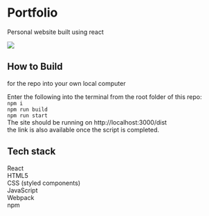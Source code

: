 # Portfolio
Personal website built using react

![](https://i.imgur.com/0vjbFRQ.png)
## How to Build
for the repo into your own local computer

Enter the following into the terminal from the root folder of this repo:  
`npm i`  
`npm run build`  
`npm run start`  
The site should be running on http://localhost:3000/dist  
the link is also available once the script is completed.  

## Tech stack
React  
HTML5  
CSS (styled components)  
JavaScript  
Webpack  
npm  

